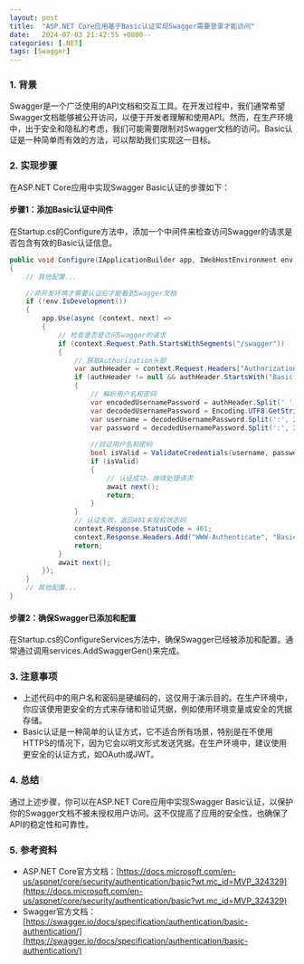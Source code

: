 ```yaml
---
layout: post
title:  "ASP.NET Core应用基于Basic认证实现Swagger需要登录才能访问"
date:   2024-07-03 21:42:55 +0800--
categories: [.NET]
tags: [Swagger]  
---
```


### 1. 背景

Swagger是一个广泛使用的API文档和交互工具。在开发过程中，我们通常希望Swagger文档能够被公开访问，以便于开发者理解和使用API。然而，在生产环境中，出于安全和隐私的考虑，我们可能需要限制对Swagger文档的访问。Basic认证是一种简单而有效的方法，可以帮助我们实现这一目标。

### 2. 实现步骤

在ASP.NET Core应用中实现Swagger Basic认证的步骤如下：

#### 步骤1：添加Basic认证中间件

在Startup.cs的Configure方法中，添加一个中间件来检查访问Swagger的请求是否包含有效的Basic认证信息。

```csharp
public void Configure(IApplicationBuilder app, IWebHostEnvironment env, ILoggerFactory loggerFactory)
{
    // 其他配置...

    //非开发环境才需要认证后才能看到Swagger文档
    if (!env.IsDevelopment())
    {
        app.Use(async (context, next) =>
        {
            // 检查是否是访问Swagger的请求
            if (context.Request.Path.StartsWithSegments("/swagger"))
            {
                // 获取Authorization头部
                var authHeader = context.Request.Headers["Authorization"].FirstOrDefault();
                if (authHeader != null && authHeader.StartsWith("Basic "))
                {
                    // 解析用户名和密码
                    var encodedUsernamePassword = authHeader.Split(' ', 2, StringSplitOptions.RemoveEmptyEntries)[1]?.Trim();
                    var decodedUsernamePassword = Encoding.UTF8.GetString(Convert.FromBase64String(encodedUsernamePassword));
                    var username = decodedUsernamePassword.Split(':', 2)[0];
                    var password = decodedUsernamePassword.Split(':', 2)[1];
                    
                    //验证用户名和密码
                    bool isValid = ValidateCredentials(username, password);
                    if (isValid)
                    {
                        // 认证成功，继续处理请求
                        await next();
                        return;
                    }
                }
                // 认证失败，返回401未授权状态码
                context.Response.StatusCode = 401;
                context.Response.Headers.Add("WWW-Authenticate", "Basic realm=\"Swagger\"");
                return;
            }
            await next();
        });
    }
    // 其他配置...
}
```

#### 步骤2：确保Swagger已添加和配置

在Startup.cs的ConfigureServices方法中，确保Swagger已经被添加和配置。通常通过调用services.AddSwaggerGen()来完成。

### 3. 注意事项

- 上述代码中的用户名和密码是硬编码的，这仅用于演示目的。在生产环境中，你应该使用更安全的方式来存储和验证凭据，例如使用环境变量或安全的凭据存储。
- Basic认证是一种简单的认证方式，它不适合所有场景，特别是在不使用HTTPS的情况下，因为它会以明文形式发送凭据。在生产环境中，建议使用更安全的认证方式，如OAuth或JWT。

### 4. 总结

通过上述步骤，你可以在ASP.NET Core应用中实现Swagger Basic认证，以保护你的Swagger文档不被未授权用户访问。这不仅提高了应用的安全性，也确保了API的稳定性和可靠性。

### 5. 参考资料

- ASP.NET Core官方文档：[https://docs.microsoft.com/en-us/aspnet/core/security/authentication/basic?wt.mc_id=MVP_324329](https://docs.microsoft.com/en-us/aspnet/core/security/authentication/basic?wt.mc_id=MVP_324329)
- Swagger官方文档：[https://swagger.io/docs/specification/authentication/basic-authentication/](https://swagger.io/docs/specification/authentication/basic-authentication/)
